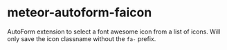 # meteor-autoform-faicon
AutoForm extension to select a font awesome icon from a list of icons. Will only save the icon classname without the  `fa-` prefix.
